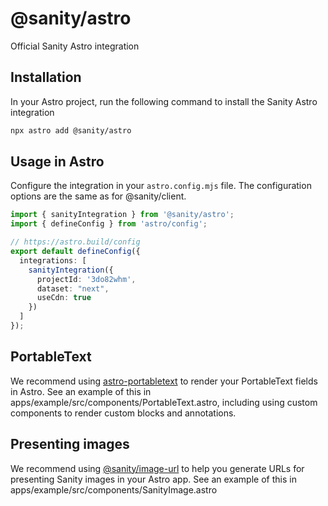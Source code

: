 # @sanity/astro

Official Sanity Astro integration

## Installation

In your Astro project, run the following command to install the Sanity Astro integration

```bash
npx astro add @sanity/astro
```

## Usage in Astro

Configure the integration in your `astro.config.mjs` file. The configuration options are the same as for @sanity/client.

```typescript
import { sanityIntegration } from '@sanity/astro';
import { defineConfig } from 'astro/config';

// https://astro.build/config
export default defineConfig({
  integrations: [
    sanityIntegration({
      projectId: '3do82whm',
      dataset: "next",
      useCdn: true
    })
  ]
});
```

## PortableText

We recommend using [astro-portabletext](https://github.com/theisel/astro-portabletext) to render your PortableText fields in Astro. See an example of this in apps/example/src/components/PortableText.astro, including using custom components to render custom blocks and annotations.

## Presenting images

We recommend using [@sanity/image-url](https://www.sanity.io/docs/image-url) to help you generate URLs for presenting Sanity images in your Astro app. See an example of this in apps/example/src/components/SanityImage.astro
